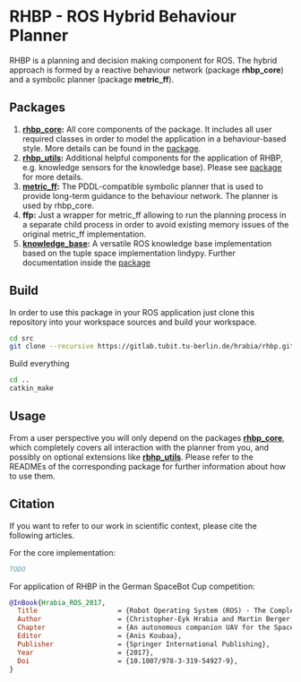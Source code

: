 # RHBP - ROS Hybrid Behaviour Planner

RHBP is a planning and decision making component for ROS. The hybrid approach is formed by a reactive behaviour network (package **rhbp_core**) and a symbolic planner (package **metric_ff**).

## Packages

1. **[rhbp_core](rhbp_core/README.md):** All core components of the package. It includes all user required classes in order to model the application in a behaviour-based style. More details can be found in the [package](rhbp_core/README.md).
2. **[rhbp_utils](rhbp_utils/README.md):** Additional helpful components for the application of RHBP, e.g. knowledge sensors for the knowledge base). Please see [package](rhbp_utils/README.md) for more details.
3. **[metric_ff](metric_ff/README.md):** The PDDL-compatible symbolic planner that is used to provide long-term guidance to the behaviour network. The planner is used by rhbp_core.
4. **ffp:** Just a wrapper for metric_ff allowing to run the planning process in a separate child process in order to avoid existing memory issues of the original metric_ff implementation.
5. **[knowledge_base](knowledge_base/README.md):** A versatile ROS knowledge base implementation based on the tuple space implementation lindypy. Further documentation inside the [package](knowledge_base/README.md)

## Build

In order to use this package in your ROS application just clone this repository into your workspace sources and build your workspace.


```bash
cd src
git clone --recursive https://gitlab.tubit.tu-berlin.de/hrabia/rhbp.git
```

Build everything

```bash
cd ..
catkin_make
```

## Usage
From a user perspective you will only depend on the packages **[rhbp_core](rhbp_core/README.md)**, which completely covers all interaction with the planner from you, and possibly on optional extensions like **[rbhp_utils](rhbp_utils/README.md)**. Please refer to the READMEs of the corresponding package for further information about how to use them.

## Citation
If you want to refer to our work in scientific context, please cite the following articles.

For the core implementation:
```bibtex
TODO
```

For application of RHBP in the German SpaceBot Cup competition:
```bibtex
@InBook{Hrabia_ROS_2017,
  Title                    = {Robot Operating System (ROS) - The Complete Reference (Volume 2)},
  Author                   = {Christopher-Eyk Hrabia and Martin Berger and Axel Hessler and Stephan Wypler and Jan Brehmer and Simon Matern and Sahin Albayrak},
  Chapter                  = {An autonomous companion UAV for the SpaceBot Cup competition 2015},
  Editor                   = {Anis Koubaa},
  Publisher                = {Springer International Publishing},
  Year                     = {2017},
  Doi                      = {10.1007/978-3-319-54927-9},
}

```
